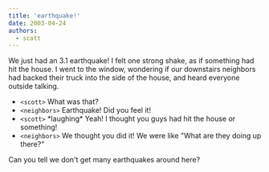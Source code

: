 ```yaml
---
title: 'earthquake!'
date: 2003-04-24
authors:
  - scott
---
```


We just had an 3.1 earthquake! I felt one strong shake, as if something had hit the house. I went to the window, wondering if our downstairs neighbors had backed their truck into the side of the house, and heard everyone outside talking.

- `<scott>` What was that?
- `<neighbors>` Earthquake! Did you feel it!
- `<scott>` \*laughing\* Yeah! I thought you guys had hit the house or something!
- `<neighbors>` We thought you did it! We were like "What are they doing up there?"

Can you tell we don't get many earthquakes around here?
